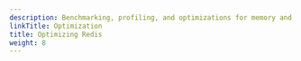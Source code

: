 ```yaml
---
description: Benchmarking, profiling, and optimizations for memory and latency
linkTitle: Optimization
title: Optimizing Redis
weight: 8
---
```

